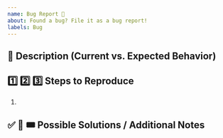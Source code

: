 ```yaml
---
name: Bug Report 🐛
about: Found a bug? File it as a bug report!
labels: Bug
---
```


## 🐛 Description (Current vs. Expected Behavior)


## 1️⃣ 2️⃣ 3️⃣ Steps to Reproduce

1.

## ✅ 📝 🎟 Possible Solutions / Additional Notes